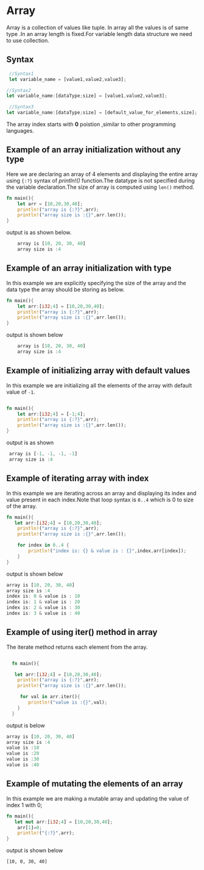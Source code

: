 # Array

Array is a collection of values like tuple. In array all the values is of same type .In an array length is fixed.For variable length data structure we need to use collection.

## Syntax

```rust
 //Syntax1
 let variable_name = [value1,value2,value3];

//Syntax2
let variable_name:[dataType;size] = [value1,value2,value3];

 //Syntax3
let variable_name:[dataType;size] = [default_value_for_elements,size];

```

The array index starts with **0** poistion ,similar to other programming languages.

## Example of an array initialization without any type

Here we are declaring an array of 4 elements and displaying the
entire array using `{:?}` syntax of *println!()* function.The datatype is not specified during the variable declaration.The size of array is computed using `len()` method.

```rust
fn main(){
    let arr = [10,20,30,40];
    println!("array is {:?}",arr);
    println!("array size is :{}",arr.len());
}

```

output is as shown below.

```rust
    array is [10, 20, 30, 40]
    array size is :4

```

## Example of an array initialization with type

In this example we are explicitly specifying the size of the array and the data type the array should be storing as below.

```rust
fn main(){
    let arr:[i32;4] = [10,20,30,40];
    println!("array is {:?}",arr);
    println!("array size is :{}",arr.len());
}

```

output is shown below

```rust
    array is [10, 20, 30, 40]
    array size is :4

```

## Example of initializing array with default values

In this example we are initializing all the elements of the array with default value of `-1`.

```rust

fn main(){
    let arr:[i32;4] = [-1;4];
    println!("array is {:?}",arr);
    println!("array size is :{}",arr.len());
}

```

output is as shown

```rust
 array is [-1, -1, -1, -1]
 array size is :4

```

## Example of iterating array with index

In this example we are iterating across an array and displaying its index
and value present in each index.Note that loop syntax is `0..4` which is 0 to size of the array.

```rust
fn main(){
   let arr:[i32;4] = [10,20,30,40];
    println!("array is {:?}",arr);
    println!("array size is :{}",arr.len());

    for index in 0..4 {
        println!("index is: {} & value is : {}",index,arr[index]);
    }
}
```

output is shown below

```rust
array is [10, 20, 30, 40]
array size is :4
index is: 0 & value is : 10
index is: 1 & value is : 20
index is: 2 & value is : 30
index is: 3 & value is : 40
```

## Example of using iter() method in array

The iterate method returns each element from the array.

```rust

  fn main(){

   let arr:[i32;4] = [10,20,30,40];
    println!("array is {:?}",arr);
    println!("array size is :{}",arr.len());

     for val in arr.iter(){
        println!("value is :{}",val);
    }
  }
```

output is below

```rust
array is [10, 20, 30, 40]
array size is :4
value is :10
value is :20
value is :30
value is :40

```

## Example of mutating the elements of an array

In this example we are making a mutable array and updating the value
of index 1 with 0;

```rust
fn main(){
   let mut arr:[i32;4] = [10,20,30,40];
    arr[1]=0;
    println!("{:?}",arr);
}

```
output is shown below

`[10, 0, 30, 40]`

<!-- TODO: array functions -->